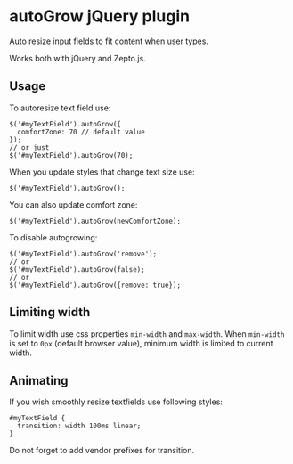 autoGrow jQuery plugin
======================

Auto resize input fields to fit content when user types.

Works both with jQuery and Zepto.js.


Usage
-----

To autoresize text field use:

    $('#myTextField').autoGrow({
      comfortZone: 70 // default value
    });
    // or just
    $('#myTextField').autoGrow(70);

When you update styles that change text size use:

    $('#myTextField').autoGrow();

You can also update comfort zone:

    $('#myTextField').autoGrow(newComfortZone);

To disable autogrowing:

    $('#myTextField').autoGrow('remove');
    // or
    $('#myTextField').autoGrow(false);
    // or
    $('#myTextField').autoGrow({remove: true});


Limiting width
--------------

To limit width use css properties `min-width` and `max-width`.
When `min-width` is set to `0px` (default browser value),
minimum width is limited to current width.


Animating
---------

If you wish smoothly resize textfields use following styles:

    #myTextField {
      transition: width 100ms linear;
    }

Do not forget to add vendor prefixes for transition.
